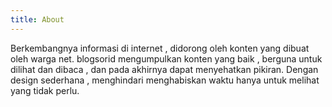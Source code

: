 ```yaml
---
title: About
---
```


Berkembangnya informasi di internet , didorong oleh konten yang dibuat oleh warga net. blogsorid mengumpulkan konten yang baik , berguna untuk dilihat dan dibaca , dan pada akhirnya dapat menyehatkan pikiran. 
Dengan design sederhana , menghindari menghabiskan waktu hanya untuk melihat yang tidak perlu.